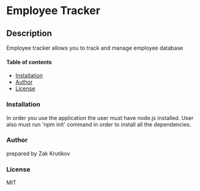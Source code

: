 # Employee Tracker #

## Description ##
Employee tracker allows you to track and manage employee database

#### Table of contents ####
* [Installation](#installation)
* [Author](#author)
* [License](#license)

### Installation ###
In order you use the application the user must have node.js installed. User also must run 'npm init' command in order to install all the dependencies.

### Author ###
prepared by Zak Krutikov

### License ###
MIT